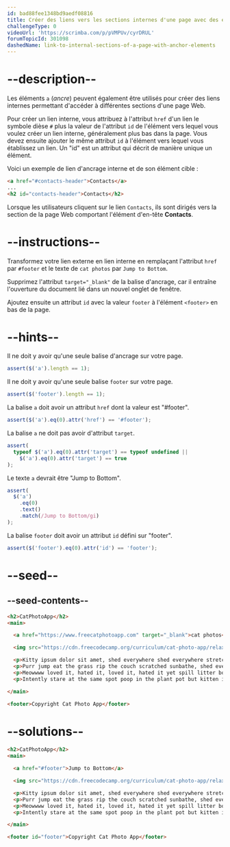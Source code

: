```yaml
---
id: bad88fee1348bd9aedf08816
title: Créer des liens vers les sections internes d'une page avec des éléments d'ancrage
challengeType: 0
videoUrl: 'https://scrimba.com/p/pVMPUv/cyrDRUL'
forumTopicId: 301098
dashedName: link-to-internal-sections-of-a-page-with-anchor-elements
---
```


# --description--

Les éléments `a` (*ancre*) peuvent également être utilisés pour créer des liens internes permettant d'accéder à différentes sections d'une page Web.

Pour créer un lien interne, vous attribuez à l'attribut `href` d'un lien le symbole dièse `#` plus la valeur de l'attribut `id` de l'élément vers lequel vous voulez créer un lien interne, généralement plus bas dans la page. Vous devez ensuite ajouter le même attribut `id` à l'élément vers lequel vous établissez un lien. Un "id" est un attribut qui décrit de manière unique un élément.

Voici un exemple de lien d'ancrage interne et de son élément cible :

```html
<a href="#contacts-header">Contacts</a>
...
<h2 id="contacts-header">Contacts</h2>
```

Lorsque les utilisateurs cliquent sur le lien `Contacts`, ils sont dirigés vers la section de la page Web comportant l'élément d'en-tête **Contacts**.

# --instructions--

Transformez votre lien externe en lien interne en remplaçant l'attribut `href` par `#footer` et le texte de `cat photos` par `Jump to Bottom`.

Supprimez l'attribut `target="_blank"` de la balise d'ancrage, car il entraîne l'ouverture du document lié dans un nouvel onglet de fenêtre.

Ajoutez ensuite un attribut `id` avec la valeur `footer` à l'élément `<footer>` en bas de la page.

# --hints--

Il ne doit y avoir qu'une seule balise d'ancrage sur votre page.

```js
assert($('a').length == 1);
```

Il ne doit y avoir qu'une seule balise `footer` sur votre page.

```js
assert($('footer').length == 1);
```

La balise `a` doit avoir un attribut `href` dont la valeur est "#footer".

```js
assert($('a').eq(0).attr('href') == '#footer');
```

La balise `a` ne doit pas avoir d'attribut `target`.

```js
assert(
  typeof $('a').eq(0).attr('target') == typeof undefined ||
    $('a').eq(0).attr('target') == true
);
```

Le texte `a` devrait être "Jump to Bottom".

```js
assert(
  $('a')
    .eq(0)
    .text()
    .match(/Jump to Bottom/gi)
);
```

La balise `footer` doit avoir un attribut `id` défini sur "footer".

```js
assert($('footer').eq(0).attr('id') == 'footer');
```

# --seed--

## --seed-contents--

```html
<h2>CatPhotoApp</h2>
<main>

  <a href="https://www.freecatphotoapp.com" target="_blank">cat photos</a>

  <img src="https://cdn.freecodecamp.org/curriculum/cat-photo-app/relaxing-cat.jpg" alt="A cute orange cat lying on its back.">

  <p>Kitty ipsum dolor sit amet, shed everywhere shed everywhere stretching attack your ankles chase the red dot, hairball run catnip eat the grass sniff. Purr jump eat the grass rip the couch scratched sunbathe, shed everywhere rip the couch sleep in the sink fluffy fur catnip scratched. Kitty ipsum dolor sit amet, shed everywhere shed everywhere stretching attack your ankles chase the red dot, hairball run catnip eat the grass sniff.</p>
  <p>Purr jump eat the grass rip the couch scratched sunbathe, shed everywhere rip the couch sleep in the sink fluffy fur catnip scratched. Kitty ipsum dolor sit amet, shed everywhere shed everywhere stretching attack your ankles chase the red dot, hairball run catnip eat the grass sniff. Purr jump eat the grass rip the couch scratched sunbathe, shed everywhere rip the couch sleep in the sink fluffy fur catnip scratched.</p>
  <p>Meowwww loved it, hated it, loved it, hated it yet spill litter box, scratch at owner, destroy all furniture, especially couch or lay on arms while you're using the keyboard. Missing until dinner time toy mouse squeak roll over. With tail in the air lounge in doorway. Man running from cops stops to pet cats, goes to jail.</p>
  <p>Intently stare at the same spot poop in the plant pot but kitten is playing with dead mouse. Get video posted to internet for chasing red dot leave fur on owners clothes meow to be let out and mesmerizing birds leave fur on owners clothes or favor packaging over toy so purr for no reason. Meow to be let out play time intently sniff hand run outside as soon as door open yet destroy couch.</p>

</main>

<footer>Copyright Cat Photo App</footer>
```

# --solutions--

```html
<h2>CatPhotoApp</h2>
<main>

  <a href="#footer">Jump to Bottom</a>

  <img src="https://cdn.freecodecamp.org/curriculum/cat-photo-app/relaxing-cat.jpg" alt="A cute orange cat lying on its back.">

  <p>Kitty ipsum dolor sit amet, shed everywhere shed everywhere stretching attack your ankles chase the red dot, hairball run catnip eat the grass sniff. Purr jump eat the grass rip the couch scratched sunbathe, shed everywhere rip the couch sleep in the sink fluffy fur catnip scratched. Kitty ipsum dolor sit amet, shed everywhere shed everywhere stretching attack your ankles chase the red dot, hairball run catnip eat the grass sniff.</p>
  <p>Purr jump eat the grass rip the couch scratched sunbathe, shed everywhere rip the couch sleep in the sink fluffy fur catnip scratched. Kitty ipsum dolor sit amet, shed everywhere shed everywhere stretching attack your ankles chase the red dot, hairball run catnip eat the grass sniff. Purr jump eat the grass rip the couch scratched sunbathe, shed everywhere rip the couch sleep in the sink fluffy fur catnip scratched.</p>
  <p>Meowwww loved it, hated it, loved it, hated it yet spill litter box, scratch at owner, destroy all furniture, especially couch or lay on arms while you're using the keyboard. Missing until dinner time toy mouse squeak roll over. With tail in the air lounge in doorway. Man running from cops stops to pet cats, goes to jail.</p>
  <p>Intently stare at the same spot poop in the plant pot but kitten is playing with dead mouse. Get video posted to internet for chasing red dot leave fur on owners clothes meow to be let out and mesmerizing birds leave fur on owners clothes or favor packaging over toy so purr for no reason. Meow to be let out play time intently sniff hand run outside as soon as door open yet destroy couch.</p>

</main>

<footer id="footer">Copyright Cat Photo App</footer>
```
